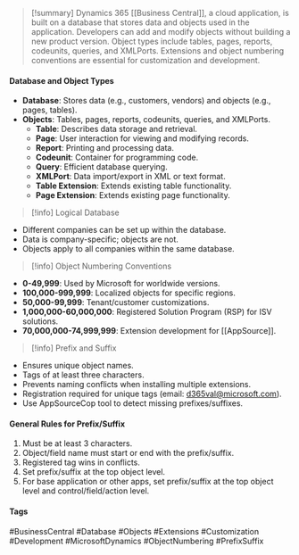 > [!summary]
> Dynamics 365 [[Business Central]], a cloud application, is built on a database that stores data and objects used in the application. Developers can add and modify objects without building a new product version. Object types include tables, pages, reports, codeunits, queries, and XMLPorts. Extensions and object numbering conventions are essential for customization and development.

#### Database and Object Types
- **Database**: Stores data (e.g., customers, vendors) and objects (e.g., pages, tables).
- **Objects**: Tables, pages, reports, codeunits, queries, and XMLPorts.
  - **Table**: Describes data storage and retrieval.
  - **Page**: User interaction for viewing and modifying records.
  - **Report**: Printing and processing data.
  - **Codeunit**: Container for programming code.
  - **Query**: Efficient database querying.
  - **XMLPort**: Data import/export in XML or text format.
  - **Table Extension**: Extends existing table functionality.
  - **Page Extension**: Extends existing page functionality.

> [!info] Logical Database
- Different companies can be set up within the database.
- Data is company-specific; objects are not.
- Objects apply to all companies within the same database.

> [!info] Object Numbering Conventions
- **0-49,999**: Used by Microsoft for worldwide versions.
- **100,000-999,999**: Localized objects for specific regions.
- **50,000-99,999**: Tenant/customer customizations.
- **1,000,000-60,000,000**: Registered Solution Program (RSP) for ISV solutions.
- **70,000,000-74,999,999**: Extension development for [[AppSource]].

> [!info] Prefix and Suffix
- Ensures unique object names.
- Tags of at least three characters.
- Prevents naming conflicts when installing multiple extensions.
- Registration required for unique tags (email: d365val@microsoft.com).
- Use AppSourceCop tool to detect missing prefixes/suffixes.

#### General Rules for Prefix/Suffix
1. Must be at least 3 characters.
2. Object/field name must start or end with the prefix/suffix.
3. Registered tag wins in conflicts.
4. Set prefix/suffix at the top object level.
5. For base application or other apps, set prefix/suffix at the top object level and control/field/action level.

#### Tags
#BusinessCentral #Database #Objects #Extensions #Customization #Development #MicrosoftDynamics #ObjectNumbering #PrefixSuffix